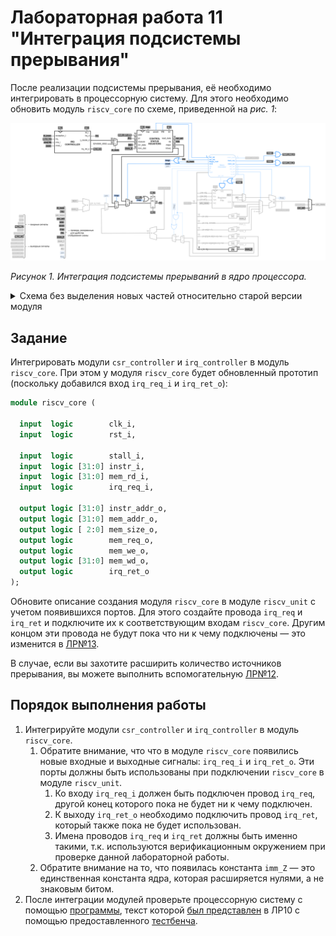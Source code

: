 # Лабораторная работа 11 "Интеграция подсистемы прерывания"

После реализации подсистемы прерывания, её необходимо интегрировать в процессорную систему. Для этого необходимо обновить модуль `riscv_core` по схеме, приведенной на _рис. 1_:

![../../.pic/Labs/lab_11_irq_integration/fig_01.drawio.svg](../../.pic/Labs/lab_11_irq_integration/fig_01.drawio.svg)

_Рисунок 1. Интеграция подсистемы прерываний в ядро процессора._

<details>
<summary>Схема без выделения новых частей относительно старой версии модуля</summary>

![../../.pic/Labs/lab_10_irq/fig_03.drawio.svg](../../.pic/Labs/lab_10_irq/fig_03.drawio.svg)

_Рисунок 2. Схема без выделения новых частей относительно старой версии модуля._

</details>

## Задание

Интегрировать модули `csr_controller` и `irq_controller` в модуль `riscv_core`. При этом у модуля `riscv_core` будет обновленный прототип (поскольку добавился вход `irq_req_i` и `irq_ret_o`):

```SystemVerilog
module riscv_core (

  input  logic        clk_i,
  input  logic        rst_i,

  input  logic        stall_i,
  input  logic [31:0] instr_i,
  input  logic [31:0] mem_rd_i,
  input  logic        irq_req_i,

  output logic [31:0] instr_addr_o,
  output logic [31:0] mem_addr_o,
  output logic [ 2:0] mem_size_o,
  output logic        mem_req_o,
  output logic        mem_we_o,
  output logic [31:0] mem_wd_o,
  output logic        irq_ret_o
);
```

Обновите описание создания модуля `riscv_core` в модуле `riscv_unit` с учетом появившихся портов. Для этого создайте провода `irq_req` и `irq_ret` и подключите их к соответствующим входам `riscv_core`. Другим концом эти провода не будут пока что ни к чему подключены — это изменится в [ЛР№13](../13.%20Peripheral%20units/).

В случае, если вы захотите расширить количество источников прерывания, вы можете выполнить вспомогательную [ЛР№12](../12.%20Daisy%20chain).

## Порядок выполнения работы

1. Интегрируйте модули `csr_controller` и `irq_controller` в модуль `riscv_core`.
   1. Обратите внимание, что что в модуле `riscv_core` появились новые входные и выходные сигналы: `irq_req_i` и `irq_ret_o`. Эти порты должны быть использованы при подключении `riscv_core` в модуле `riscv_unit`.
      1. Ко входу `irq_req_i` должен быть подключен провод `irq_req`, другой конец которого пока не будет ни к чему подключен.
      2. К выходу `irq_ret_o` необходимо подключить провод `irq_ret`, который также пока не будет использован.
      3. Имена проводов `irq_req` и `irq_ret` должны быть именно такими, т.к. используются верификационным окружением при проверке данной лабораторной работы.
   2. Обратите внимание на то, что появилась константа `imm_Z` — это единственная константа ядра, которая расширяется нулями, а не знаковым битом.
2. После интеграции модулей проверьте процессорную систему с помощью [программы](irq_program.mem), текст которой [был представлен](../10.%20Interrupt%20subsystem#пример-обработки-перехвата) в ЛР10 с помощью предоставленного [тестбенча](tb_irq_unit.sv).